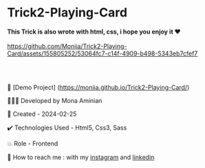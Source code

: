 # Trick2-Playing-Card
 **This Trick is also wrote with html, css, i hope you enjoy it ❤**
<br></br>
https://github.com/Moniia/Trick2-Playing-Card/assets/155805252/53064fc7-c14f-4909-b498-5343eb7cfef7

<br></br>


🔗 [Demo Project] (https://moniia.github.io/Trick2-Playing-Card/)

👩🏻‍💻 Developed by Mona Aminian

📆 Created - 2024-02-25

✔️ Technologies Used - Html5, Css3, Sass

💥 Role - Frontend

📲 How to reach me : with my [instagram](https://www.instagram.com/mona.aminian.web) and [linkedin](https://www.linkedin.com/in/mona-aminian-119427169)
